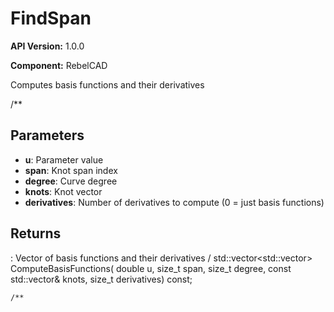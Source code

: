# FindSpan

**API Version:** 1.0.0

**Component:** RebelCAD

Computes basis functions and their derivatives

/**

## Parameters

- **u**: Parameter value
- **span**: Knot span index
- **degree**: Curve degree
- **knots**: Knot vector
- **derivatives**: Number of derivatives to compute (0 = just basis functions)

## Returns

: Vector of basis functions and their derivatives
/
    std::vector<std::vector<double>> ComputeBasisFunctions(
        double u, size_t span, size_t degree,
        const std::vector<double>& knots, size_t derivatives) const;

    /**

